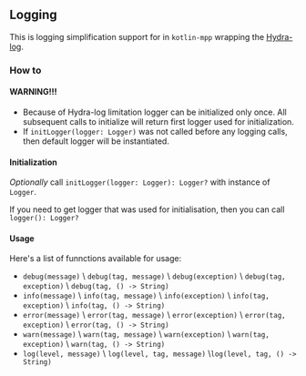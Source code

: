## Logging

This is logging simplification support for in `kotlin-mpp` wrapping the [Hydra-log](https://github.com/PocketByte/kotlin-hydra-log).

### How to

#### WARNING!!!
* Because of Hydra-log limitation logger can be initialized only once. All subsequent calls to initialize will return first logger used for initialization.
* If `initLogger(logger: Logger)` was not called before any logging calls, then default logger will be instantiated.

#### Initialization

*Optionally* call `initLogger(logger: Logger): Logger?` with instance of `Logger`. 

If you need to get logger that was used for initialisation, then you can call `logger(): Logger?`

#### Usage

Here's a list of funnctions available for usage:

* `debug(message)` \\ `debug(tag, message)` \\ `debug(exception)` \\ `debug(tag, exception)` \\ `debug(tag, () -> String)`
* `info(message)` \\ `info(tag, message)` \\ `info(exception)` \\ `info(tag, exception)` \\ `info(tag, () -> String)`
* `error(message)` \\ `error(tag, message)` \\ `error(exception)` \\ `error(tag, exception)` \\ `error(tag, () -> String)`
* `warn(message)` \\ `warn(tag, message)` \\ `warn(exception)` \\ `warn(tag, exception)` \\ `warn(tag, () -> String)`
* `log(level, message)` \\ `log(level, tag, message)` \\`log(level, tag, () -> String)`

